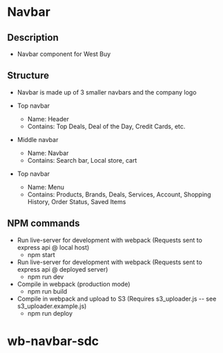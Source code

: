 # Navbar

## Description
- Navbar component for West Buy

## Structure
- Navbar is made up of 3 smaller navbars and the company logo
- Top navbar
    - Name: Header
    - Contains: Top Deals, Deal of the Day, Credit Cards, etc.

- Middle navbar
    - Name: Navbar
    - Contains: Search bar, Local store, cart

- Top navbar
    - Name: Menu
    - Contains: Products, Brands, Deals, Services, Account, Shopping History, Order Status, Saved Items
    
## NPM commands
- Run live-server for development with webpack (Requests sent to express api @ local host)
    - npm start
- Run live-server for development with webpack (Requests sent to express api @ deployed server)
    - npm run dev
- Compile in webpack (production mode)
    - npm run build
- Compile in webpack and upload to S3 (Requires s3_uploader.js -- see s3_uploader.example.js)
    - npm run deploy




# wb-navbar-sdc

